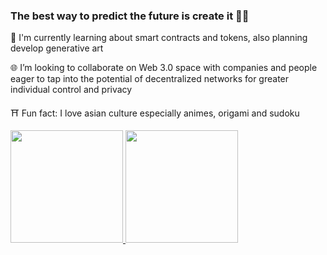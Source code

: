 ### The best way to predict the future is create it 👩‍💻 


<p>🌌 I'm currently learning about smart contracts and tokens, also planning develop generative art</p> 
<p>🌐 I’m looking to collaborate on Web 3.0 space with companies and people eager to tap into the potential of decentralized networks for greater individual control and privacy</p> 
<p>⛩️ Fun fact: I love asian culture especially animes, origami and sudoku</p>

<div>
   <a href="http://www.github.com/cyber-konan">
    <img height="180em" src="https://github-readme-streak-stats.herokuapp.com/?user=cyber-konan&theme=dark&hide_border=true&layout=compact">
    <img height="180em" align="rigth" src="https://github-readme-stats.vercel.app/api/top-langs/?username=cyber-konan&theme=dark&hide_border=true&layout=compact">
   </a>
</div>

